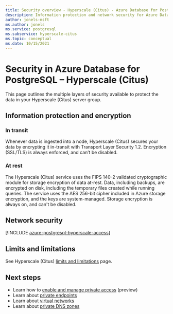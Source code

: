 ```yaml
---
title: Security overview - Hyperscale (Citus) - Azure Database for PostgreSQL
description: Information protection and network security for Azure Database for PostgreSQL - Hyperscale (Citus).
author: jonels-msft
ms.author: jonels
ms.service: postgresql
ms.subservice: hyperscale-citus
ms.topic: conceptual
ms.date: 10/15/2021
---
```


# Security in Azure Database for PostgreSQL – Hyperscale (Citus)

This page outlines the multiple layers of security available to protect the data in your
Hyperscale (Citus) server group. 

## Information protection and encryption

### In transit

Whenever data is ingested into a node, Hyperscale (Citus) secures your data by
encrypting it in-transit with Transport Layer Security 1.2. Encryption
(SSL/TLS) is always enforced, and can’t be disabled.

### At rest

The Hyperscale (Citus) service uses the FIPS 140-2 validated cryptographic
module for storage encryption of data at-rest. Data, including backups, are
encrypted on disk, including the temporary files created while running queries.
The service uses the AES 256-bit cipher included in Azure storage encryption,
and the keys are system-managed. Storage encryption is always on, and can't be
disabled.

## Network security

[!INCLUDE [azure-postgresql-hyperscale-access](../../../includes/azure-postgresql-hyperscale-access.md)]

## Limits and limitations

See Hyperscale (Citus) [limits and limitations](concepts-limits.md)
page.

## Next steps

* Learn how to [enable and manage private
  access](howto-private-access.md) (preview)
* Learn about [private
  endpoints](../../private-link/private-endpoint-overview.md)
* Learn about [virtual
  networks](../virtual-network/concepts-and-best-practices.md)
* Learn about [private DNS zones](../../dns/private-dns-overview.md)
